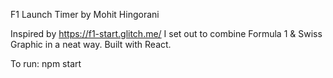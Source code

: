 F1 Launch Timer by Mohit Hingorani

Inspired by https://f1-start.glitch.me/
I set out to combine Formula 1 & Swiss Graphic in a neat way.
Built with React.

To run: npm start


